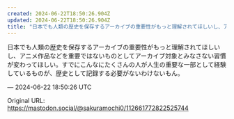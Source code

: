 ```yaml
---
created: 2024-06-22T18:50:26.904Z
updated: 2024-06-22T18:50:26.904Z
title: "日本でも人類の歴史を保存するアーカイブの重要性がもっと理解されてほしいし、アニメ作品などを重要ではないものとしてアーカイブ対象とみなさない習慣が変わってほしい。[...]"
---
```


<p>日本でも人類の歴史を保存するアーカイブの重要性がもっと理解されてほしいし、アニメ作品などを重要ではないものとしてアーカイブ対象とみなさない習慣が変わってほしい。すでにこんなにたくさんの人が人生の重要な一部として経験しているものが、歴史として記録する必要がないわけないもん。</p>

&mdash; 2024-06-22 18:50:26 UTC

Original URL: https://mastodon.social/@sakuramochi0/112661772822525744
